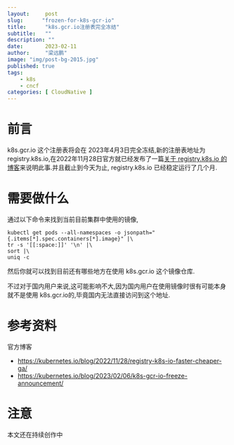 ```yaml
---
layout:     post 
slug:      "frozen-for-k8s-gcr-io"
title:      "k8s.gcr.io注册表完全冻结"
subtitle:   ""
description: ""
date:       2023-02-11
author:     "梁远鹏"
image: "img/post-bg-2015.jpg"
published: true
tags:
    - k8s
    - cncf
categories: [ CloudNative ]
---
```


# 前言  

k8s.gcr.io 这个注册表将会在 2023年4月3日完全冻结,新的注册表地址为 registry.k8s.io,在2022年11月28日官方就已经发布了一篇[关于 registry.k8s.io 的博客](https://kubernetes.io/blog/2022/11/28/registry-k8s-io-faster-cheaper-ga/)来说明此事.并且截止到今天为止, registry.k8s.io 已经稳定运行了几个月.

# 需要做什么

通过以下命令来找到当前目前集群中使用的镜像,
```shell
kubectl get pods --all-namespaces -o jsonpath="{.items[*].spec.containers[*].image}" |\
tr -s '[[:space:]]' '\n' |\
sort |\
uniq -c
```

然后你就可以找到目前还有哪些地方在使用 k8s.gcr.io 这个镜像仓库.

不过对于国内用户来说,这可能影响不大,因为国内用户在使用镜像时很有可能本身就不是使用 k8s.gcr.io的,毕竟国内无法直接访问到这个地址.

# 参考资料

官方博客 
- https://kubernetes.io/blog/2022/11/28/registry-k8s-io-faster-cheaper-ga/
- https://kubernetes.io/blog/2023/02/06/k8s-gcr-io-freeze-announcement/

# 注意

本文还在持续创作中

